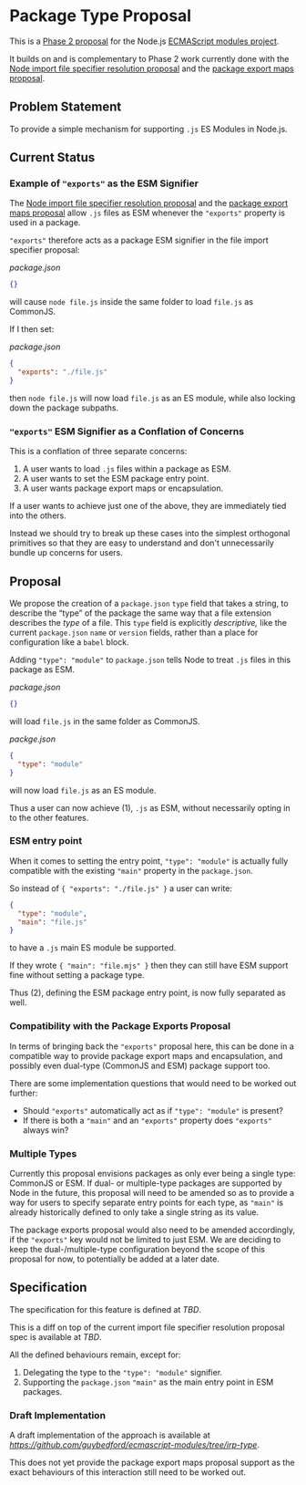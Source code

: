 # Package Type Proposal

This is a [Phase 2 proposal](https://github.com/nodejs/modules/blob/master/doc/plan-for-new-modules-implementation.md#phase-2) for the Node.js [ECMAScript modules project](https://github.com/nodejs/ecmascript-modules).

It builds on and is complementary to Phase 2 work currently done with the [Node import file specifier resolution proposal](https://github.com/GeoffreyBooth/node-import-file-specifier-resolution-proposal) and the [package export maps proposal](https://github.com/jkrems/proposal-pkg-exports).

## Problem Statement

To provide a simple mechanism for supporting `.js` ES Modules in Node.js.

## Current Status

### Example of `"exports"` as the ESM Signifier

The [Node import file specifier resolution proposal](https://github.com/GeoffreyBooth/node-import-file-specifier-resolution-proposal) and the [package export maps proposal](https://github.com/jkrems/proposal-pkg-exports) allow `.js` files as ESM whenever the `"exports"` property is used in a package.

`"exports"` therefore acts as a package ESM signifier in the file import specifier proposal:

_package.json_

```json
{}
```

will cause `node file.js` inside the same folder to load `file.js` as CommonJS.

If I then set:

_package.json_

```json
{
  "exports": "./file.js"
}
```

then `node file.js` will now load `file.js` as an ES module, while also locking down the package subpaths.

### `"exports"` ESM Signifier as a Conflation of Concerns

This is a conflation of three separate concerns:

1. A user wants to load `.js` files within a package as ESM.
2. A user wants to set the ESM package entry point.
3. A user wants package export maps or encapsulation.

If a user wants to achieve just one of the above, they are immediately tied into the others.

Instead we should try to break up these cases into the simplest orthogonal primitives so that they are easy to understand and don't unnecessarily bundle up concerns for users.

## Proposal

We propose the creation of a `package.json` `type` field that takes a string, to describe the “type” of the package the same way that a file extension describes the _type_ of a file. This `type` field is explicitly _descriptive,_ like the current `package.json` `name` or `version` fields, rather than a place for configuration like a `babel` block.

Adding `"type": "module"` to `package.json` tells Node to treat `.js` files in this package as ESM.

_package.json_

```json
{}
```

will load `file.js` in the same folder as CommonJS.

_packge.json_

```json
{
  "type": "module"
}
```

will now load `file.js` as an ES module.

Thus a user can now achieve (1), `.js` as ESM, without necessarily opting in to the other features.

### ESM entry point

When it comes to setting the entry point, `"type": "module"` is actually fully compatible with the existing `"main"` property in the `package.json`.

So instead of `{ "exports": "./file.js" }` a user can write:

```json
{
  "type": "module",
  "main": "file.js"
}
```

to have a `.js` main ES module be supported.

If they wrote `{ "main": "file.mjs" }` then they can still have ESM support fine without setting a package type.

Thus (2), defining the ESM package entry point, is now fully separated as well.

### Compatibility with the Package Exports Proposal

In terms of bringing back the `"exports"` proposal here, this can be done in a compatible way to provide package export maps and encapsulation, and possibly even dual-type (CommonJS and ESM) package support too.

There are some implementation questions that would need to be worked out further:

* Should `"exports"` automatically act as if `"type": "module"` is present?
* If there is both a `"main"` and an `"exports"` property does `"exports"` always win?

### Multiple Types

Currently this proposal envisions packages as only ever being a single type: CommonJS or ESM. If dual- or multiple-type packages are supported by Node in the future, this proposal will need to be amended so as to provide a way for users to specify separate entry points for each type, as `"main"` is already historically defined to only take a single string as its value.

The package exports proposal would also need to be amended accordingly, if the `"exports"` key would not be limited to just ESM. We are deciding to keep the dual-/multiple-type configuration beyond the scope of this proposal for now, to potentially be added at a later date.

## Specification

The specification for this feature is defined at _TBD_.

This is a diff on top of the current import file specifier resolution proposal spec is available at _TBD_.

All the defined behaviours remain, except for:

1. Delegating the type to the `"type": "module"` signifier.
2. Supporting the `package.json` `"main"` as the main entry point in ESM packages.

### Draft Implementation

A draft implementation of the approach is available at _https://github.com/guybedford/ecmascript-modules/tree/irp-type_.

This does not yet provide the package export maps proposal support as the exact behaviours of this interaction still need to be worked out.
